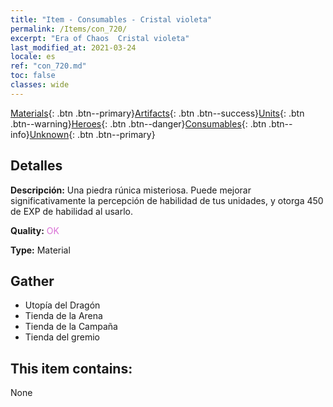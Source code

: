 ```yaml
---
title: "Item - Consumables - Cristal violeta"
permalink: /Items/con_720/
excerpt: "Era of Chaos  Cristal violeta"
last_modified_at: 2021-03-24
locale: es
ref: "con_720.md"
toc: false
classes: wide
---
```

 [Materials](/es/Items/){: .btn .btn--primary}[Artifacts](/es/Items/Artifacts/){: .btn .btn--success}[Units](/es/Items/Units/){: .btn .btn--warning}[Heroes](/es/Items/Heroes/){: .btn .btn--danger}[Consumables](/es/Items/Consumables/){: .btn .btn--info}[Unknown](/es/Items/Unknown/){: .btn .btn--primary}

## Detalles
 **Descripción:** Una piedra rúnica misteriosa. Puede mejorar significativamente la percepción de habilidad de tus unidades, y otorga 450 de EXP de habilidad al usarlo.

 **Quality:** <span style="color: #DA70D6">OK</span>

 **Type:** Material

## Gather

*    Utopía del Dragón 
*    Tienda de la Arena 
*    Tienda de la Campaña 
*    Tienda del gremio 

## This item contains:

  None

